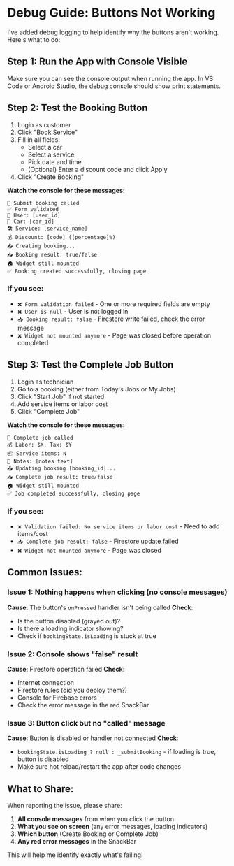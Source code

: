 # Debug Guide: Buttons Not Working

I've added debug logging to help identify why the buttons aren't working. Here's what to do:

## Step 1: Run the App with Console Visible

Make sure you can see the console output when running the app. In VS Code or Android Studio, the debug console should show print statements.

## Step 2: Test the Booking Button

1. Login as customer
2. Click "Book Service"
3. Fill in all fields:
   - Select a car
   - Select a service  
   - Pick date and time
   - (Optional) Enter a discount code and click Apply
4. Click "Create Booking"

**Watch the console for these messages:**

```
📝 Submit booking called
✅ Form validated
👤 User: [user_id]
🚗 Car: [car_id]
🛠️ Service: [service_name]
💰 Discount: [code] ([percentage]%)
📤 Creating booking...
📥 Booking result: true/false
🏠 Widget still mounted
✅ Booking created successfully, closing page
```

### If you see:
- `❌ Form validation failed` - One or more required fields are empty
- `❌ User is null` - User is not logged in
- `📥 Booking result: false` - Firestore write failed, check the error message
- `❌ Widget not mounted anymore` - Page was closed before operation completed

## Step 3: Test the Complete Job Button

1. Login as technician
2. Go to a booking (either from Today's Jobs or My Jobs)
3. Click "Start Job" if not started
4. Add service items or labor cost
5. Click "Complete Job"

**Watch the console for these messages:**

```
🔧 Complete job called
💰 Labor: $X, Tax: $Y
📦 Service items: N
📝 Notes: [notes text]
📤 Updating booking [booking_id]...
📥 Complete job result: true/false
🏠 Widget still mounted
✅ Job completed successfully, closing page
```

### If you see:
- `❌ Validation failed: No service items or labor cost` - Need to add items/cost
- `📥 Complete job result: false` - Firestore update failed
- `❌ Widget not mounted anymore` - Page was closed

## Common Issues:

### Issue 1: Nothing happens when clicking (no console messages)
**Cause**: The button's `onPressed` handler isn't being called
**Check**:
- Is the button disabled (grayed out)?
- Is there a loading indicator showing?
- Check if `bookingState.isLoading` is stuck at true

### Issue 2: Console shows "false" result
**Cause**: Firestore operation failed
**Check**:
- Internet connection
- Firestore rules (did you deploy them?)
- Console for Firebase errors
- Check the error message in the red SnackBar

### Issue 3: Button click but no "called" message
**Cause**: Button is disabled or handler not connected
**Check**:
- `bookingState.isLoading ? null : _submitBooking` - if loading is true, button is disabled
- Make sure hot reload/restart the app after code changes

## What to Share:

When reporting the issue, please share:
1. **All console messages** from when you click the button
2. **What you see on screen** (any error messages, loading indicators)
3. **Which button** (Create Booking or Complete Job)
4. **Any red error messages** in the SnackBar

This will help me identify exactly what's failing!

